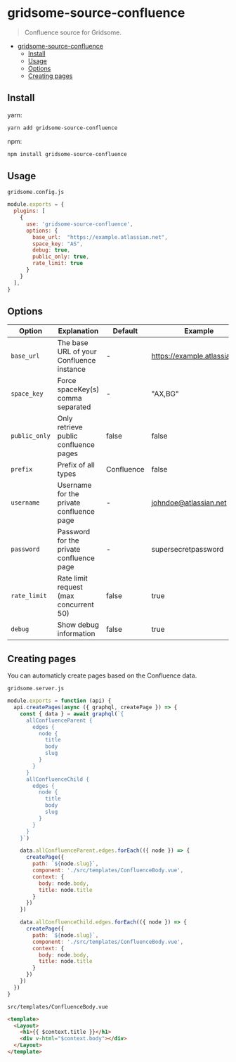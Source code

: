 # gridsome-source-confluence

> Confluence source for Gridsome.

- [gridsome-source-confluence](#gridsome-source-confluence)
  - [Install](#install)
  - [Usage](#usage)
  - [Options](#options)
  - [Creating pages](#creating-pages)

## Install
yarn:
```bash
yarn add gridsome-source-confluence
```
npm:
```bash
npm install gridsome-source-confluence
```

## Usage

`gridsome.config.js`
```js
module.exports = {
  plugins: [
    {
      use: 'gridsome-source-confluence',
      options: {
        base_url:  "https://example.atlassian.net",
        space_key: "AS",
        debug: true,
        public_only: true,
        rate_limit: true 
      }
    }
  ],
}
```

## Options

| Option | Explanation | Default | Example | Required |
|-|-|-|-|-|
| `base_url` | The base URL of your Confluence instance | - | https://example.atlassian.net | <input type="checkbox" disabled checked /> |
| `space_key` | Force spaceKey(s) comma separated | - | "AX,BG" | <input type="checkbox" disabled /> |
| `public_only` | Only retrieve public confluence pages | false | false | <input type="checkbox" disabled /> |
| `prefix` | Prefix of all types | Confluence | false | <input type="checkbox" disabled /> |
| `username` | Username for the private confluence page | - | johndoe@atlassian.net | required if public_only is false|
| `password` | Password for the private confluence page | - | supersecretpassword | required if public_only is false|
| `rate_limit` | Rate limit request (max concurrent 50) | false | true |<input type="checkbox" disabled /> |
| `debug` | Show debug information | false | true | <input type="checkbox" disabled /> |


## Creating pages

You can automaticly create pages based on the Confluence data.

`gridsome.server.js`
```js
module.exports = function (api) {
  api.createPages(async ({ graphql, createPage }) => {
    const { data } = await graphql(`{
      allConfluenceParent {
        edges {
          node {
            title
            body
            slug
          }
        }
      }
      allConfluenceChild {
        edges {
          node {
            title
            body
            slug
          }
        }
      }
    }`)

    data.allConfluenceParent.edges.forEach(({ node }) => {
      createPage({
        path: `${node.slug}`,
        component: './src/templates/ConfluenceBody.vue',
        context: {
          body: node.body,
          title: node.title
        }
      })
    })

    data.allConfluenceChild.edges.forEach(({ node }) => {
      createPage({
        path: `${node.slug}`,
        component: './src/templates/ConfluenceBody.vue',
        context: {
          body: node.body,
          title: node.title
        }
      })
    })
  })
}
```

`src/templates/ConfluenceBody.vue`
```html
<template>
  <Layout>
    <h1>{{ $context.title }}</h1>
    <div v-html="$context.body"></div>
  </Layout>
</template>
```